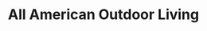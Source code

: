 ---
title: "All American Outdoor Living"
url: /chandler/all-american-outdoor-living/
shop: Möbel
---